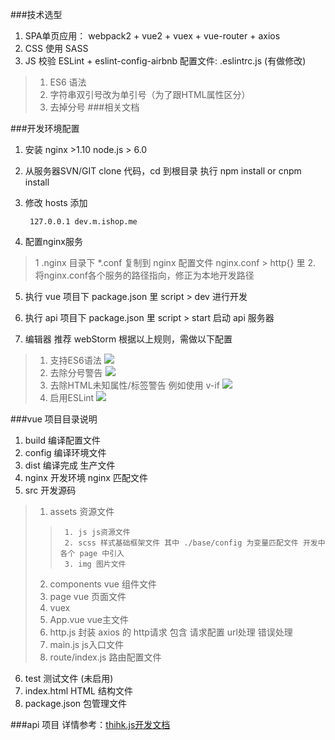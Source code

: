 ###技术选型
1. SPA单页应用： webpack2 + vue2 + vuex + vue-router + axios
2. CSS 使用 SASS
3. JS 校验 ESLint +  eslint-config-airbnb 配置文件: .eslintrc.js (有做修改)
>   1. ES6 语法
>   1. 字符串双引号改为单引号（为了跟HTML属性区分）
>   3. 去掉分号
###相关文档

###开发环境配置
1. 安装 nginx >1.10 node.js > 6.0
2. 从服务器SVN/GIT clone 代码，cd  到根目录 执行 npm install or cnpm install
3. 修改 hosts 添加

        127.0.0.1 dev.m.ishop.me

4. 配置nginx服务
>   1 .nginx 目录下 *.conf 复制到 nginx 配置文件 nginx.conf > http{} 里
>   2. 将nginx.conf各个服务的路径指向，修正为本地开发路径

5. 执行 vue 项目下 package.json 里 script > dev 进行开发
6. 执行 api 项目下 package.json 里 script > start 启动 api 服务器

7. 编辑器 推荐 webStorm  根据以上规则，需做以下配置
>   1. 支持ES6语法 ![](http://wx3.sinaimg.cn/mw690/78a23dedgy1fbuw90yz1rj21cy0n4n0h.jpg)
>   2. 去除分号警告 ![](http://wx1.sinaimg.cn/mw690/78a23dedgy1fbuwqz4fzkj20zm0k2q5u.jpg)
>   3. 去除HTML未知属性/标签警告 例如使用 v-if ![](http://wx4.sinaimg.cn/mw690/78a23dedgy1fbuwum0sb9j21060oqwik.jpg)
>   4. 启用ESLint ![](http://wx1.sinaimg.cn/mw690/78a23dedgy1fbux8hly6vj21dw0o2afg.jpg)

###vue 项目目录说明
1. build 编译配置文件
2. config 编译环境文件
3. dist 编译完成 生产文件
4. nginx 开发环境 nginx 匹配文件
5. src 开发源码
>   1. assets 资源文件
>>      1. js js资源文件
>>      2. scss 样式基础框架文件 其中 ./base/config 为变量匹配文件 开发中 各个 page 中引入
>>      3. img 图片文件
>   2. components vue 组件文件
>   3. page vue 页面文件
>   4. vuex
>   5. App.vue vue主文件
>   6. http.js 封装 axios 的 http请求 包含 请求配置 url处理 错误处理
>   7. main.js js入口文件
>   8. route/index.js 路由配置文件
6. test 测试文件 (未启用)
8. index.html HTML 结构文件
9. package.json 包管理文件

###api 项目
详情参考：[thihk.js开发文档](https://thinkjs.org/zh-cn/doc/2.2/create_project.html)
